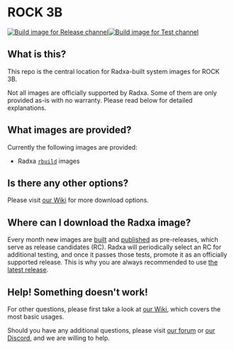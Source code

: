 # ROCK 3B
[![Build image for Release channel](https://github.com/radxa-build/rock-3b/actions/workflows/build.yml/badge.svg)](https://github.com/radxa-build/rock-3b/actions/workflows/build.yml)[![Build image for Test channel](https://github.com/radxa-build/rock-3b/actions/workflows/test.yml/badge.svg)](https://github.com/radxa-build/rock-3b/actions/workflows/test.yml)

## What is this?

This repo is the central location for Radxa-built system images for ROCK 3B.

Not all images are officially supported by Radxa. Some of them are only provided as-is with no warranty. Please read below for detailed explanations.

## What images are provided?

Currently the following images are provided:
* Radxa [`rbuild`](https://github.com/radxa-repo/rbuild) images

## Is there any other options?

Please visit [our Wiki](https://wiki.radxa.com/Rock3/downloads) for more download options.

## Where can I download the Radxa image?

Every month new images are [built](https://github.com/radxa-build/rock-3b/actions/workflows/build.yml) and [published](https://github.com/radxa-build/rock-3b/releases) as pre-releases, which serve as release candidates (RC). Radxa will periodically select an RC for additional testing, and once it passes those tests, promote it as an officially supported release. This is why you are always recommended to use [the latest release](https://github.com/radxa-build/rock-3b/releases/latest).

## Help! Something doesn't work!

For other questions, please first take a look at [our Wiki](https://wiki.radxa.com/Rock3), which covers the most basic usages.

Should you have any additional questions, please visit [our forum](https://forum.radxa.com/) or [our Discord](https://rock.sh/go), and we are willing to help.
